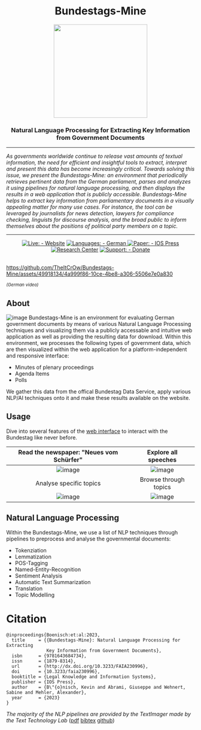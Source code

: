<div align="center">
  <h1><b>Bundestags-Mine</b></h1>
  <img src="https://github.com/TheItCrOw/Bundestags-Mine/assets/49918134/5c9b92df-4b05-4129-81ea-685430c10c19" width="250"/>
  <h3>Natural Language Processing for Extracting Key Information from Government Documents</h3>
  <hr/>
</div>

<i>As governments worldwide continue to release vast amounts of textual information, the need for efficient and insightful tools to extract, interpret and present this data has become increasingly critical. Towards solving this issue, we present the Bundestags-Mine: an environment that periodically retrieves pertinent data from the German parliament, parses and analyzes it using pipelines for natural language processing, and then displays the results in a web application that is publicly accessible. Bundestags-Mine helps to extract key information from parliamentary documents in a visually appealing matter for many use cases. For instance, the tool can be leveraged by journalists for news detection, lawyers for compliance checking, linguists for discourse analysis, and the broad public to inform themselves about the positions of political party members on a topic.</i>
<hr/>
<div align="center">
  <a href="https://bundestag-mine.de/"><img src="https://img.shields.io/static/v1?label=Live%3A&message=Website&color=2ea44f&style=for-the-badge" alt="Live: - Website"></a>
  <a href="https://bundestag-mine.de/"><img src="https://img.shields.io/static/v1?label=Languages%3A&message=German&color=informational&style=for-the-badge" alt="Languages: - German"></a><a href="https://www.paypal.com/donate/?hosted_button_id=3HC4L477XZRXU">
  <a href="https://ebooks.iospress.nl/doi/10.3233/FAIA230996"> <img src="https://img.shields.io/static/v1?label=Paper%3A&message=IOS+Press&color=important&style=for-the-badge&logo=researchgate" alt="Paper: - IOS Press"></a>
  <a href="https://bundestag-mine.de/researchcenter"><img src="https://img.shields.io/static/v1?label=&message=Research+Center&color=blueviolet&style=for-the-badge&logo=internetarchive" alt="Research Center"></a>
  <a href="https://www.paypal.com/donate/?hosted_button_id=3HC4L477XZRXU"><img src="https://img.shields.io/static/v1?label=Support%3A&message=Donate&color=green&style=for-the-badge&logo=paypal" alt="Support: - Donate"></a>
  <br/>
  <br/>
</div>

https://github.com/TheItCrOw/Bundestags-Mine/assets/49918134/4a999f86-10ce-4be8-a306-5506e7e0a830

<sub><i>(German video)</i></sub>


## About
![image](https://github.com/TheItCrOw/Bundestags-Mine/assets/49918134/1faf56c0-5ed9-4263-af21-37a957fea925)
Bundestags-Mine is an environment for evaluating German government documents by means of various Natural Language Processing techniques and visualizing them via a publicly accessable and intuitive web application as well as providing the resulting data for download.
Within this environment, we processes the following types of government data, which are then visualized within the web application for a platform-independent and responsive interface: 
- Minutes of plenary proceedings
- Agenda Items
- Polls

We gather this data from the offical Bundestag Data Service, apply various NLP/AI techniques onto it and make these results available on the website.

## Usage
Dive into several features of the [web interface](https://bundestag-mine.de/) to interact with the Bundestag like never before.

Read the newspaper: "Neues vom Schürfer"             |  Explore all speeches
:-------------------------:|:-------------------------:
![image](https://user-images.githubusercontent.com/49918134/226877498-9f773b30-3ad9-4e3b-b2cd-383cc3533575.png)  |  ![image](https://user-images.githubusercontent.com/49918134/182587206-f30e256c-2bc3-490b-9dbf-8d9ebdcd3801.png)
Analyse specific topics             |  Browse through topics
![image](https://user-images.githubusercontent.com/49918134/182587945-7f722350-1100-4065-84ab-32ed965c15a3.png) | ![image](https://user-images.githubusercontent.com/49918134/182587979-5e6bca81-644f-49eb-9be2-98ff5bf2a8cb.png)

## Natural Language Processing

Within the Bundestags-Mine, we use a list of NLP techniques through pipelines to preprocess and analyse the governmental documents:
- Tokenziation
- Lemmatization
- POS-Tagging
- Named-Entity-Recognition
- Sentiment Analysis
- Automatic Text Summarization
- Translation
- Topic Modelling

# Citation

```
@inproceedings{Boenisch:et:al:2023,
  title     = {{Bundestags-Mine}: Natural Language Processing for Extracting
               Key Information from Government Documents},
  isbn      = {9781643684734},
  issn      = {1879-8314},
  url       = {http://dx.doi.org/10.3233/FAIA230996},
  doi       = {10.3233/faia230996},
  booktitle = {Legal Knowledge and Information Systems},
  publisher = {IOS Press},
  author    = {B\"{o}nisch, Kevin and Abrami, Giuseppe and Wehnert, Sabine and Mehler, Alexander},
  year      = {2023}
}
```

<i>The majority of the NLP pipelines are provided by the TextImager made by the Text Technology Lab</i> ([pdf](https://aclanthology.org/C16-2013.pdf) [bibtex](https://aclanthology.org/C16-2013.bib) [github](https://github.com/texttechnologylab/textimager-uima))

